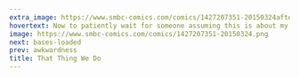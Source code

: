 ```yaml
---
extra_image: https://www.smbc-comics.com/comics/1427207351-20150324after.png
hovertext: Now to patiently wait for someone assuming this is about my own marriage.
image: https://www.smbc-comics.com/comics/1427207351-20150324.png
next: bases-loaded
prev: awkwardness
title: That Thing We Do
---
```

